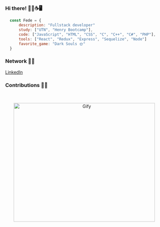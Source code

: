 ### Hi there! 🙋‍♂️☕🖥️	
```js
  const Fede = {
      description: "Fullstack developer"
      study: ["UTN", "Henry Bootcamp"],
      code: ["JavaScript", "HTML", "CSS", "C", "C++", "C#", "PHP"],
      tools: ["React", "Redux", "Express", "Sequelize", "Node"]
      favorite_game: "Dark Souls 🌞"
  }
```
### Network 👨‍💼
[LinkedIn](https://www.linkedin.com/in/federico-jakowicki-a0a835202/)

### Contributions 👨‍💼
&nbsp;&nbsp;
<div align="center" >
  <img width="450px" height="380px" src="https://cdn.dribbble.com/users/2401141/screenshots/5487982/developers-gif-showcase.gif" alt="Gify"/>
</div>
